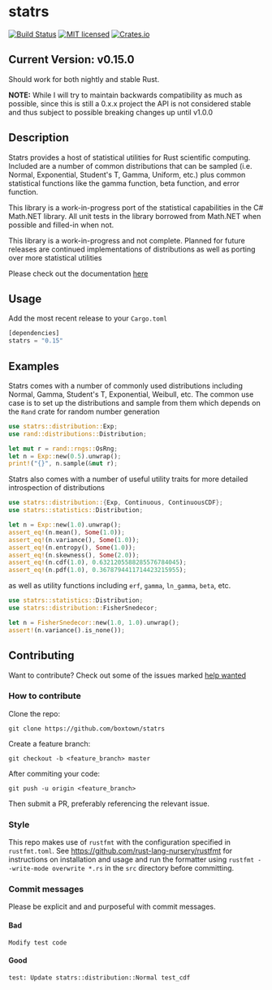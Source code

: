 # statrs

[![Build Status](https://travis-ci.org/boxtown/statrs.svg?branch=master)](https://travis-ci.org/boxtown/statrs)
[![MIT licensed](https://img.shields.io/badge/license-MIT-blue.svg)](./LICENSE.md)
[![Crates.io](https://img.shields.io/crates/v/statrs.svg)](https://crates.io/crates/statrs)

## Current Version: v0.15.0

Should work for both nightly and stable Rust.

**NOTE:** While I will try to maintain backwards compatibility as much as possible, since this is still a 0.x.x project the API is not considered stable and thus subject to possible breaking changes up until v1.0.0

## Description

Statrs provides a host of statistical utilities for Rust scientific computing.
Included are a number of common distributions that can be sampled (i.e. Normal, Exponential,
Student's T, Gamma, Uniform, etc.) plus common statistical functions like the gamma function,
beta function, and error function.

This library is a work-in-progress port of the statistical capabilities
in the C# Math.NET library. All unit tests in the library borrowed from Math.NET when possible
and filled-in when not.

This library is a work-in-progress and not complete. Planned for future releases are continued implementations
of distributions as well as porting over more statistical utilities

Please check out the documentation [here](https://docs.rs/statrs/*/statrs/)

## Usage

Add the most recent release to your `Cargo.toml`

```Rust
[dependencies]
statrs = "0.15"
```
## Examples

Statrs comes with a number of commonly used distributions including Normal, Gamma, Student's T, Exponential, Weibull, etc.
The common use case is to set up the distributions and sample from them which depends on the `Rand` crate for random number generation

```Rust
use statrs::distribution::Exp;
use rand::distributions::Distribution;

let mut r = rand::rngs::OsRng;
let n = Exp::new(0.5).unwrap();
print!("{}", n.sample(&mut r);
```

Statrs also comes with a number of useful utility traits for more detailed introspection of distributions

```Rust
use statrs::distribution::{Exp, Continuous, ContinuousCDF};
use statrs::statistics::Distribution;

let n = Exp::new(1.0).unwrap();
assert_eq!(n.mean(), Some(1.0));
assert_eq!(n.variance(), Some(1.0));
assert_eq!(n.entropy(), Some(1.0));
assert_eq!(n.skewness(), Some(2.0));
assert_eq!(n.cdf(1.0), 0.6321205588285576784045);
assert_eq!(n.pdf(1.0), 0.3678794411714423215955);
```

as well as utility functions including `erf`, `gamma`, `ln_gamma`, `beta`, etc.

```Rust
use statrs::statistics::Distribution;
use statrs::distribution::FisherSnedecor;

let n = FisherSnedecor::new(1.0, 1.0).unwrap();
assert!(n.variance().is_none());
```

## Contributing

Want to contribute? Check out some of the issues marked [help wanted](https://github.com/boxtown/statrs/issues?q=is%3Aissue+is%3Aopen+label%3A%22help+wanted%22)

### How to contribute

Clone the repo:

```
git clone https://github.com/boxtown/statrs
```

Create a feature branch:

```
git checkout -b <feature_branch> master
```

After commiting your code:

```
git push -u origin <feature_branch>
```

Then submit a PR, preferably referencing the relevant issue.

### Style

This repo makes use of `rustfmt` with the configuration specified in `rustfmt.toml`.
See https://github.com/rust-lang-nursery/rustfmt for instructions on installation
and usage and run the formatter using `rustfmt --write-mode overwrite *.rs` in
the `src` directory before committing.

### Commit messages

Please be explicit and and purposeful with commit messages.

#### Bad

```
Modify test code
```

#### Good

```
test: Update statrs::distribution::Normal test_cdf
```
